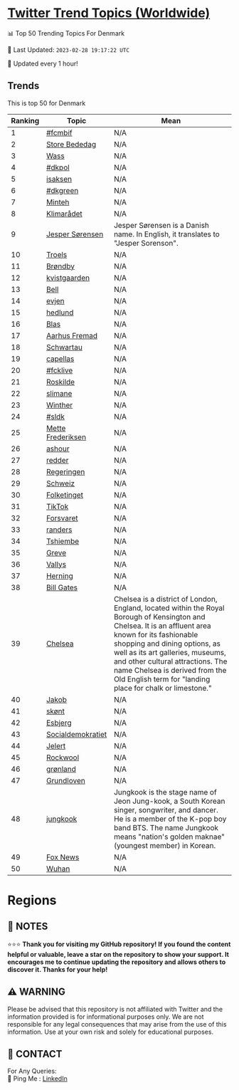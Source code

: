 [Twitter Trend Topics (Worldwide)](https://github.com/ErcinDedeoglu/Twitter-Trend-Topics)
==========


📊 Top 50 Trending Topics For Denmark

📆 Last Updated: `2023-02-28 19:17:22 UTC`

🔧 Updated every 1 hour!


## Trends

This is top 50 for Denmark

| Ranking | Topic | Mean |
| ------- | ------------ | ------------ |
| 1 | [#fcmbif](http://twitter.com/search?q=%23fcmbif) | N/A |
| 2 | [Store Bededag](http://twitter.com/search?q=Store+Bededag) | N/A |
| 3 | [Wass](http://twitter.com/search?q=Wass) | N/A |
| 4 | [#dkpol](http://twitter.com/search?q=%23dkpol) | N/A |
| 5 | [isaksen](http://twitter.com/search?q=isaksen) | N/A |
| 6 | [#dkgreen](http://twitter.com/search?q=%23dkgreen) | N/A |
| 7 | [Minteh](http://twitter.com/search?q=Minteh) | N/A |
| 8 | [Klimarådet](http://twitter.com/search?q=Klimar%c3%a5det) | N/A |
| 9 | [Jesper Sørensen](http://twitter.com/search?q=Jesper+S%c3%b8rensen) | Jesper Sørensen is a Danish name. In English, it translates to "Jesper Sorenson". |
| 10 | [Troels](http://twitter.com/search?q=Troels) | N/A |
| 11 | [Brøndby](http://twitter.com/search?q=Br%c3%b8ndby) | N/A |
| 12 | [kvistgaarden](http://twitter.com/search?q=kvistgaarden) | N/A |
| 13 | [Bell](http://twitter.com/search?q=Bell) | N/A |
| 14 | [evjen](http://twitter.com/search?q=evjen) | N/A |
| 15 | [hedlund](http://twitter.com/search?q=hedlund) | N/A |
| 16 | [Blas](http://twitter.com/search?q=Blas) | N/A |
| 17 | [Aarhus Fremad](http://twitter.com/search?q=Aarhus+Fremad) | N/A |
| 18 | [Schwartau](http://twitter.com/search?q=Schwartau) | N/A |
| 19 | [capellas](http://twitter.com/search?q=capellas) | N/A |
| 20 | [#fcklive](http://twitter.com/search?q=%23fcklive) | N/A |
| 21 | [Roskilde](http://twitter.com/search?q=Roskilde) | N/A |
| 22 | [slimane](http://twitter.com/search?q=slimane) | N/A |
| 23 | [Winther](http://twitter.com/search?q=Winther) | N/A |
| 24 | [#sldk](http://twitter.com/search?q=%23sldk) | N/A |
| 25 | [Mette Frederiksen](http://twitter.com/search?q=Mette+Frederiksen) | N/A |
| 26 | [ashour](http://twitter.com/search?q=ashour) | N/A |
| 27 | [redder](http://twitter.com/search?q=redder) | N/A |
| 28 | [Regeringen](http://twitter.com/search?q=Regeringen) | N/A |
| 29 | [Schweiz](http://twitter.com/search?q=Schweiz) | N/A |
| 30 | [Folketinget](http://twitter.com/search?q=Folketinget) | N/A |
| 31 | [TikTok](http://twitter.com/search?q=TikTok) | N/A |
| 32 | [Forsvaret](http://twitter.com/search?q=Forsvaret) | N/A |
| 33 | [randers](http://twitter.com/search?q=randers) | N/A |
| 34 | [Tshiembe](http://twitter.com/search?q=Tshiembe) | N/A |
| 35 | [Greve](http://twitter.com/search?q=Greve) | N/A |
| 36 | [Vallys](http://twitter.com/search?q=Vallys) | N/A |
| 37 | [Herning](http://twitter.com/search?q=Herning) | N/A |
| 38 | [Bill Gates](http://twitter.com/search?q=Bill+Gates) | N/A |
| 39 | [Chelsea](http://twitter.com/search?q=Chelsea) | Chelsea is a district of London, England, located within the Royal Borough of Kensington and Chelsea. It is an affluent area known for its fashionable shopping and dining options, as well as its art galleries, museums, and other cultural attractions. The name Chelsea is derived from the Old English term for "landing place for chalk or limestone." |
| 40 | [Jakob](http://twitter.com/search?q=Jakob) | N/A |
| 41 | [skønt](http://twitter.com/search?q=sk%c3%b8nt) | N/A |
| 42 | [Esbjerg](http://twitter.com/search?q=Esbjerg) | N/A |
| 43 | [Socialdemokratiet](http://twitter.com/search?q=Socialdemokratiet) | N/A |
| 44 | [Jelert](http://twitter.com/search?q=Jelert) | N/A |
| 45 | [Rockwool](http://twitter.com/search?q=Rockwool) | N/A |
| 46 | [grønland](http://twitter.com/search?q=gr%c3%b8nland) | N/A |
| 47 | [Grundloven](http://twitter.com/search?q=Grundloven) | N/A |
| 48 | [jungkook](http://twitter.com/search?q=jungkook) | Jungkook is the stage name of Jeon Jung-kook, a South Korean singer, songwriter, and dancer. He is a member of the K-pop boy band BTS. The name Jungkook means "nation's golden maknae" (youngest member) in Korean. |
| 49 | [Fox News](http://twitter.com/search?q=Fox+News) | N/A |
| 50 | [Wuhan](http://twitter.com/search?q=Wuhan) | N/A |



# Regions




## 📝 NOTES

⭐⭐⭐ **Thank you for visiting my GitHub repository! If you found the content helpful or valuable, leave a star on the repository to show your support. It encourages me to continue updating the repository and allows others to discover it. Thanks for your help!**


## ⚠️ WARNING

Please be advised that this repository is not affiliated with Twitter and the information provided is for informational purposes only. We are not responsible for any legal consequences that may arise from the use of this information. Use at your own risk and solely for educational purposes.


## 📨 CONTACT

 For Any Queries:  
            🏓 Ping Me : [LinkedIn](https://www.linkedin.com/in/ercindedeoglu/)
